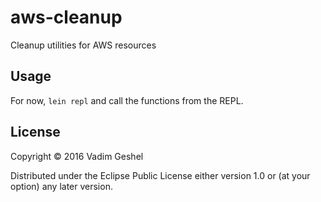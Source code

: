 # aws-cleanup

Cleanup utilities for AWS resources

## Usage

For now, `lein repl` and call the functions from the REPL.

## License

Copyright © 2016 Vadim Geshel

Distributed under the Eclipse Public License either version 1.0 or (at
your option) any later version.
